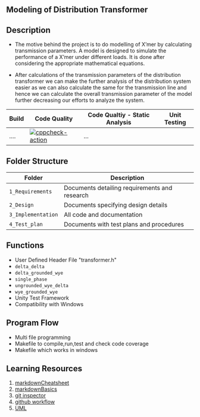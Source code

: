 ##  Modeling of Distribution Transformer

##  Description
*   The motive behind the project is to do modelling of X’mer by calculating transmission parameters. A model is designed to simulate the performance of a  X’mer under different loads. It is done after considering the appropriate mathematical equations.

*   After calculations of the transmission parameters of the distribution  transformer we can make the further analysis of the distribution system easier as we can also calculate the same for the transmission line and hence we can calculate the overall transmission parameter of the model further decreasing our efforts to analyze the system.

Build | Code Quality | Code Qualtiy - Static Analysis | Unit Testing |
------|----------|-------|--------------
 .... |[![cppcheck-action](https://github.com/SMIT17021/LTTS_MINI_-259893-/actions/workflows/c-cpp.yml/badge.svg)](https://github.com/SMIT17021/LTTS_MINI_-259893-/actions/workflows/c-cpp.yml)|...| 

## Folder Structure
Folder             | Description
-------------------| -----------------------------------------
`1_Requirements`   | Documents detailing requirements and research
`2_Design`         | Documents specifying design details
`3_Implementation` | All code and documentation
`4_Test_plan`      | Documents with test plans and procedures

##  Functions
*   User Defined Header File "transformer.h"
*   `delta_delta`
*   `delta_grounded_wye`
*   `single_phase`
*   `ungrounded_wye_delta`
*   `wye_grounded_wye`
*   Unity Test Framework
*   Compatibility with Windows

##  Program Flow
*   Multi file programming
*   Makefile to compile,run,test and check code coverage
*   Makefile which works in windows

## Learning Resources
1. [markdownCheatsheet](https://github.com/adam-p/markdown-here/wiki/Markdown-Cheatsheet)
2. [markdownBasics](https://guides.github.com/features/mastering-markdown/)
3. [git inspector](https://github.com/ejwa/gitinspector.git)
4. [github workflow](https://docs.github.com/en/actions/learn-github-action)
5. [UML](https://app.diagrams.net/)


